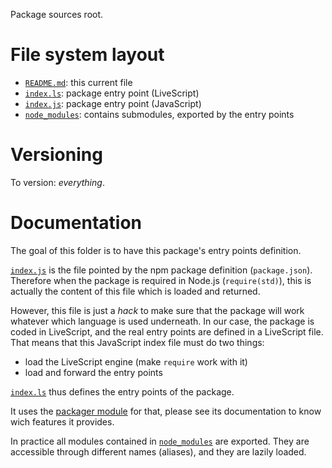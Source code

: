 Package sources root.

# File system layout

* [`README.md`](./README.md): this current file
* [`index.ls`](./index.ls): package entry point (LiveScript)
* [`index.js`](./index.js): package entry point (JavaScript)
* [`node_modules`](./node_modules): contains submodules, exported by the entry points

# Versioning

To version: _everything_.

# Documentation

The goal of this folder is to have this package's entry points definition.

[`index.js`](./index.js) is the file pointed by the npm package definition (`package.json`). Therefore when the package is required in Node.js (`require(std)`), this is actually the content of this file which is loaded and returned.

However, this file is just a _hack_ to make sure that the package will work whatever which language is used underneath. In our case, the package is coded in LiveScript, and the real entry points are defined in a LiveScript file. That means that this JavaScript index file must do two things:

* load the LiveScript engine (make `require` work with it)
* load and forward the entry points

[`index.ls`](./index.ls) thus defines the entry points of the package.

It uses the [packager module](./node_modules/packager) for that, please see its documentation to know wich features it provides.

In practice all modules contained in [`node_modules`](./node_modules) are exported. They are accessible through different names (aliases), and they are lazily loaded.
